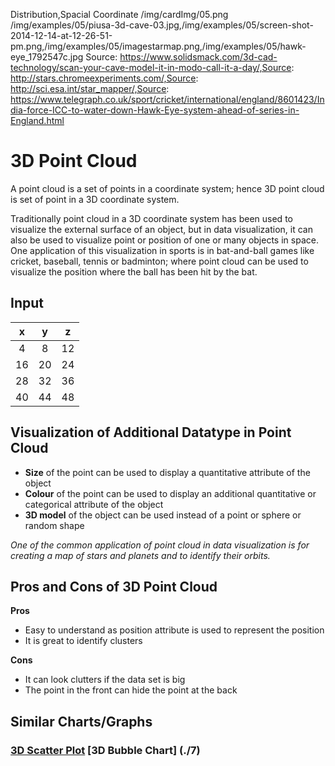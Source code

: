 Distribution,Spacial Coordinate
/img/cardImg/05.png
/img/examples/05/piusa-3d-cave-03.jpg,/img/examples/05/screen-shot-2014-12-14-at-12-26-51-pm.png,/img/examples/05/imagestarmap.png,/img/examples/05/hawk-eye_1792547c.jpg
Source: https://www.solidsmack.com/3d-cad-technology/scan-your-cave-model-it-in-modo-call-it-a-day/,Source: http://stars.chromeexperiments.com/,Source: http://sci.esa.int/star_mapper/,Source: https://www.telegraph.co.uk/sport/cricket/international/england/8601423/India-force-ICC-to-water-down-Hawk-Eye-system-ahead-of-series-in-England.html
# 3D Point Cloud

A point cloud is a set of points in a coordinate system; hence 3D point cloud is set of point in a 3D coordinate system. 

Traditionally point cloud in a 3D coordinate system has been used to visualize the external surface of an object, but in data visualization, it can also be used to visualize point or position of one or many objects in space. One application of this visualization in sports is in bat-and-ball games like cricket, baseball, tennis or badminton; where point cloud can be used to visualize the position where the ball has been hit by the bat.

## Input

 x | y | z | 
:-------------:| :-----:| :-----:| 
4 | 8 | 12
16 | 20 | 24
28 | 32 | 36
40 | 44 | 48

## Visualization of Additional Datatype in Point Cloud

* __Size__ of the point can be used to display a quantitative attribute of the object
* __Colour__ of the point can be used to display an additional quantitative or categorical attribute of the object
* __3D model__ of the object can be used instead of a point or sphere or random shape

_One of the common application of point cloud in data visualization is for creating a map of stars and planets and to identify their orbits._

## Pros and Cons of 3D Point Cloud

__Pros__
* Easy to understand as position attribute is used to represent the position
* It is great to identify clusters

__Cons__
* It can look clutters if the data set is big
* The point in the front can hide the point at the back

## Similar Charts/Graphs

### [3D Scatter Plot](./6) [3D Bubble Chart] (./7)